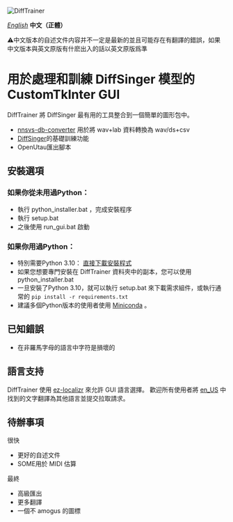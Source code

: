 ![DiffTrainer](https://github.com/agentasteriski/DiffTrainer/blob/main/assets/difftrainerlogo.png?raw=true)

*[English](./README.md)* **中文（正體）**

⚠中文版本的自述文件内容并不一定是最新的並且可能存在有翻譯的錯誤，如果中文版本與英文原版有什麽出入的話以英文原版爲準

# 用於處理和訓練 DiffSinger 模型的 CustomTkInter GUI
DiffTrainer 將 DiffSinger 最有用的工具整合到一個簡單的圖形包中。
- [nnsvs-db-converter](https://github.com/UtaUtaUtau/nnsvs-db-converter) 用於將 wav+lab 資料轉換為 wav/ds+csv
- [DiffSinger](https://github.com/openvpi/DiffSinger)的基礎訓練功能
- OpenUtau匯出腳本
## 安裝選項
### 如果你從未用過Python：
- 執行 python_installer.bat ，完成安裝程序
- 執行 setup.bat
- 之後使用 run_gui.bat 啟動

### 如果你用過Python：
- 特別需要Python 3.10： [直接下載安裝程式](https://www.python.org/ftp/python/3.10.11/python-3.10.11-amd64.exe)
- 如果您想要專門安裝在 DiffTrainer 資料夾中的副本，您可以使用 python_installer.bat
- 一旦安裝了Python 3.10，就可以執行 setup.bat 來下載需求組件，或執行通常的 `pip install -r requirements.txt`
- 建議多個Python版本的使用者使用 [Miniconda](https://docs.anaconda.com/free/miniconda/miniconda-other-installer-links/) 。

## 已知錯誤
- 在非羅馬字母的語言中字符是損壞的

## 語言支持
DiffTrainer 使用 [ez-localizr](https://github.com/spicytigermeat/ez-localizr/tree/main) 來允許 GUI 語言選擇。 歡迎所有使用者將 [en_US](/strings/en_US.yaml) 中找到的文字翻譯為其他語言並提交拉取請求。

## 待辦事項
很快
- 更好的自述文件
- SOME用於 MIDI 估算

最終
- 高級匯出
- 更多翻譯
- 一個不 amogus 的圖標
